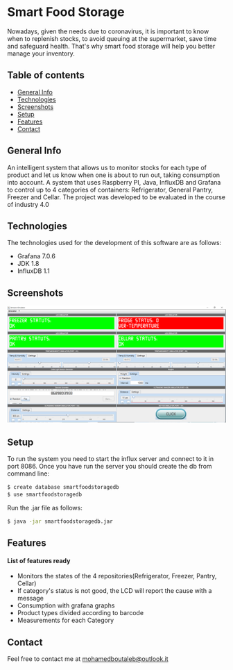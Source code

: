 # Smart Food Storage
Nowadays, given the needs due to coronavirus, it is important to know when to replenish stocks, to avoid queuing at the supermarket, save time and safeguard health. That's why smart food storage will help you better manage your inventory. 

## Table of contents
* [General Info](#generalinfo)
* [Technologies](#technologies)
* [Screenshots](#screenshots)
* [Setup](#setup)
* [Features](#features)
* [Contact](#contact)

## General Info
An intelligent system that allows us to monitor stocks for each type of product and let us know when one is about to run out, taking consumption into account. A system that uses Raspberry PI, Java, InfluxDB and Grafana to control up to 4 categories of containers: Refrigerator, General Pantry, Freezer and Cellar. The project was developed to be evaluated in the course of industry 4.0

## Technologies
The technologies used for the development of this software are as follows:
- Grafana 7.0.6
- JDK 1.8
- InfluxDB 1.1
 
## Screenshots
![Main Window](./img/main-window.png)
 
## Setup
To run the system you need to start the influx server and connect to it in port 8086. Once you have run the server you should create the db from command line: 
```sh
$ create database smartfoodstoragedb
$ use smartfoodstoragedb
```
Run the .jar file as follows:
```sh
$ java -jar smartfoodstoragedb.jar
```

## Features
#### List of features ready
- Monitors the states of the 4 repositories(Refrigerator, Freezer, Pantry, Cellar)
- If category's status is not good, the LCD will report the cause with a message
- Consumption with grafana graphs
- Product types divided according to barcode
- Measurements for each Category

## Contact
Feel free to contact me at mohamedboutaleb@outlook.it
